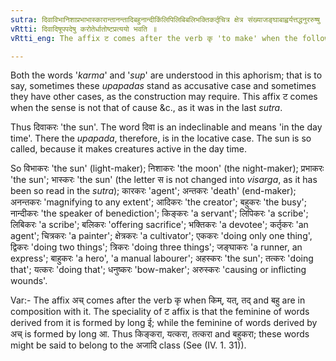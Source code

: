 ```yaml
---
sutra: दिवाविभानिशाप्रभाभास्कारान्तानन्तादिबहुनान्दीकिंलिपिलिबिबलिभक्तिकर्तृचित्र क्षेत्र संख्याजङ्घाबाह्वर्यत्तद्धनुररुष्षु
vRtti: दिवादिषूपपदेषु करोतेर्धातोष्टप्रत्ययो भवति ॥
vRtti_eng: The affix ट comes after the verb कृ 'to make' when the following words are in composition with it:- दिवा 'by day', विभा 'light', निशा 'night', प्रभा 'splendour', भाः 'light', कार 'work', अन्त 'end', अनन्त 'endless', आदि 'beginning', बहु 'many', नान्दी 'benediction', किम् 'what', लिपि 'writing', लिबि 'writing', बलि 'oblation', भक्ति 'devotion', कर्तृ 'agent', चित्र 'painting', क्षेत्र 'field', words denoting numerals, जङ्घा 'thigh', बाहु 'hand', अहः 'day', यत् 'what', तत् 'that', धनुस् 'bow' and अरुस् 'wound'.

---
```

Both the words '_karma_' and '_sup_' are understood in this aphorism; that is to say, sometimes these _upapadas_ stand as accusative case and sometimes they have other cases, as the construction may require. This affix ट comes when the sense is not that of cause &c., as it was in the last _sutra_.

Thus दिवाकरः 'the sun'. The word दिवा is an indeclinable and means 'in the day time'. There the _upapada_, therefore, is in the locative case. The sun is so called, because it makes creatures active in the day time.

So विभाकरः 'the sun' (light-maker); निशाकरः 'the moon' (the night-maker); प्रभाकरः 'the sun'; भास्करः 'the sun' (the letter स is not changed into _visarga_, as it has been so read in the _sutra_); कारकरः 'agent'; अन्तकरः 'death' (end-maker); अनन्तकरः 'magnifying to any extent'; आदिकरः 'the creator'; बहुकरः 'the busy'; नान्दीकरः 'the speaker of benediction'; किङ्करः 'a servant'; लिपिकरः 'a scribe'; लिबिकरः 'a scribe'; बलिकरः 'offering sacrifice'; भक्तिकरः 'a devotee'; कर्तृकरः 'an agent'; चित्रकरः 'a painter'; क्षेत्रकरः 'a cultivator'; एककरः 'doing only one thing', द्विकरः 'doing two things'; त्रिकरः 'doing three things'; जङ्घाकरः 'a runner, an express'; बाहुकरः 'a hero', 'a manual labourer'; अहस्करः 'the sun'; तत्करः 'doing that'; यत्करः 'doing that'; धनुष्करः 'bow-maker'; अरुस्करः 'causing or inflicting wounds'.

Var:- The affix अच् comes after the verb कृ when किम्, यत्, तद् and बहु are in composition with it. The speciality of ट affix is that the feminine of words derived from it is formed by long ई; while the feminine of words derived by अच् is formed by long आ. Thus किङ्करा, यत्करा, तत्करा and बहुकरा; these words might be said to belong to the अजादि class (See (IV. 1. 31)).